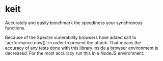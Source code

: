 # keit

Accurately and easily benchmark the speediness your synchronous functions.

Because of the Spectre vunerability browsers have added salt to \`performance.now()\` in order to prevent the attack.
That means the accuracy of any tests done with this library inside a browser environment is decreased.
For the most accuracy run this in a NodeJS environment.
